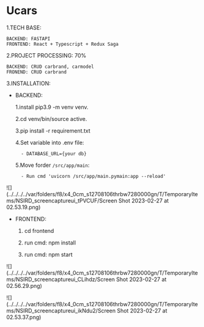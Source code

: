 # Ucars

1.TECH BASE:

    BACKEND: FASTAPI
    FRONTEND: React + Typescript + Redux Saga 
2.PROJECT PROCESSING: 70%

    BACKEND: CRUD carbrand, carmodel
    FRONEND: CRUD carbrand


  
3.INSTALLATION:

* BACKEND:


    1.install pip3.9 -m venv venv.
    
    2.cd venv/bin/source active.
    
    3.pip install -r requirement.txt
    
    
    4.Set variable into .env file:
    
        - DATABASE_URL={your db}
          
    
    5.Move forder `/src/app/main`:
    
        - Run cmd 'uvicorn /src/app/main.pymain:app --reload'

![](../../../../var/folders/f8/x4_0cm_s12708106thrbw7280000gn/T/TemporaryItems/NSIRD_screencaptureui_tPVCUF/Screen Shot 2023-02-27 at 02.53.19.png)

 * FRONTEND:


    1. cd frontend

    3. run cmd: npm install
    
    4. run cmd: npm start
    
![](../../../../var/folders/f8/x4_0cm_s12708106thrbw7280000gn/T/TemporaryItems/NSIRD_screencaptureui_CLihdz/Screen Shot 2023-02-27 at 02.56.29.png)

![](../../../../var/folders/f8/x4_0cm_s12708106thrbw7280000gn/T/TemporaryItems/NSIRD_screencaptureui_ikNdu2/Screen Shot 2023-02-27 at 02.53.37.png)